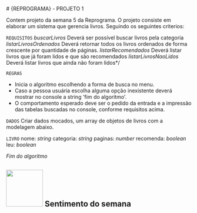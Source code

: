 <spam align="center">
# {REPROGRAMA} - PROJETO 1
</spam>

Contem projeto da semana 5 da Reprograma. O projeto consiste em elaborar um sistema que gerencia livros.
Seguindo os seguintes criterios:

`REQUISITOS`
 *buscarLivros* Deverá ser possível buscar livros pela categoria
 *listarLivrosOrdenados* Deverá retornar todos os livros ordenados de forma crescente por quantidade de páginas.
 *listarRecomendados* Deverá listar livros que já foram lidos e que são recomendados
 *listarLivrosNaoLidos* Deverá listar livros que ainda não foram lidos*/

`REGRAS`
- Inicia o algoritmo escolhendo a forma de busca no menu.
- Caso a pessoa usuária escolha alguma opção inexistente deverá mostrar no console a string 'fim do algoritmo'.
- O comportamento esperado deve ser o pedido da entrada e a impressão das tabelas buscadas no console, conforme requisitos acima.

`DADOS`
Criar dados mocados, um array de objetos de livros com a modelagem abaixo.

`LIVRO`
nome: *string*
categoria: *string*
paginas: *number*
recomenda: *boolean*
leu: *boolean*

*Fim do algoritmo*

## <img src="file:///C:/Users/Gaia%20Maria/Desktop/Reprograma/gifs/karol-conka.gif" width="100px"> Sentimento do semana </h2>

